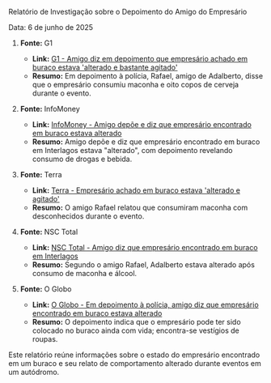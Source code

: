Relatório de Investigação sobre o Depoimento do Amigo do Empresário

Data: 6 de junho de 2025

1. **Fonte:** G1 
   - **Link:** [G1 - Amigo diz em depoimento que empresário achado em buraco estava 'alterado e bastante agitado'](https://g1.globo.com/sp/sao-paulo/noticia/2025/06/06/amigo-diz-em-depoimento-que-empresario-achado-em-buraco-estava-alterado-e-bastante-agitado-em-evento-no-autodromo.ghtml)
   - **Resumo:** Em depoimento à polícia, Rafael, amigo de Adalberto, disse que o empresário consumiu maconha e oito copos de cerveja durante o evento.

2. **Fonte:** InfoMoney 
   - **Link:** [InfoMoney - Amigo depõe e diz que empresário encontrado em buraco estava alterado](https://www.infomoney.com.br/brasil/amigo-depoe-e-diz-que-empresario-encontrado-em-buraco-em-interlagos-estava-alterado/)
   - **Resumo:** Amigo depõe e diz que empresário encontrado em buraco em Interlagos estava "alterado", com depoimento revelando consumo de drogas e bebida.

3. **Fonte:** Terra 
   - **Link:** [Terra - Empresário achado em buraco estava 'alterado e agitado'](https://www.terra.com.br/noticias/empresario-achado-em-buraco-estava-alterado-e-agitado-em-evento-diz-amigo,d4c5d7af492d6933d47be33c144896b9ahrnsuu3.html)
   - **Resumo:** O amigo Rafael relatou que consumiram maconha com desconhecidos durante o evento.

4. **Fonte:** NSC Total 
   - **Link:** [NSC Total - Amigo diz que empresário encontrado em buraco em Interlagos](https://www.nsctotal.com.br/noticias/amigo-diz-que-empresario-encontrado-em-buraco-em-interlagos-usou-maconha-e-estava-alterado)
   - **Resumo:** Segundo o amigo Rafael, Adalberto estava alterado após consumo de maconha e álcool.

5. **Fonte:** O Globo 
   - **Link:** [O Globo - Em depoimento à polícia, amigo diz que empresário encontrado em buraco estava alterado](https://oglobo.globo.com/brasil/noticia/2025/06/06/a-policia-amigo-diz-que-empresario-encontrado-em-buraco-estava-alterado-e-bastante-agitado.ghtml)
   - **Resumo:** O depoimento indica que o empresário pode ter sido colocado no buraco ainda com vida; encontra-se vestígios de roupas.

Este relatório reúne informações sobre o estado do empresário encontrado em um buraco e seu relato de comportamento alterado durante eventos em um autódromo.
